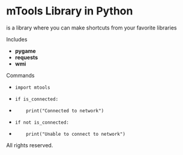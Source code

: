 # mTools Library in Python
is a library where you can
make shortcuts from your
favorite libraries

Includes
* **pygame**
* **requests**
* **wmi**

Commands
   -     import mtools
   -     if is_connected:
   -         print("Connected to network")
   -     if not is_connected:
   -         print("Unable to connect to network")

All rights reserved.
